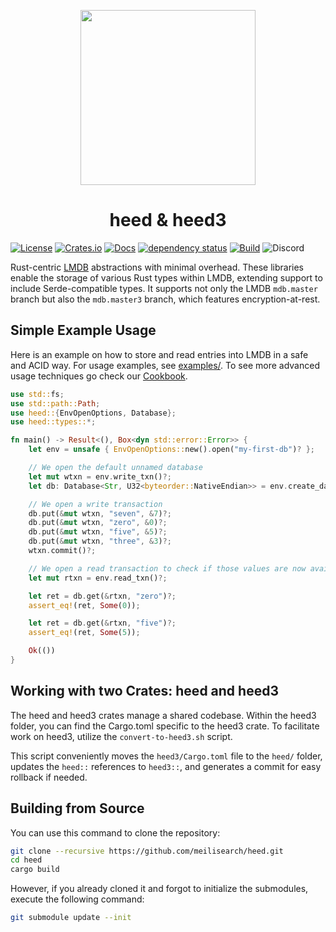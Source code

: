 <p align="center"><img width="280px" src="https://raw.githubusercontent.com/meilisearch/heed/main/assets/heed-pigeon-logo.png"></a></p>
<h1 align="center" >heed & heed3</h1>

[![License](https://img.shields.io/badge/license-MIT-green)](#LICENSE)
[![Crates.io](https://img.shields.io/crates/v/heed)](https://crates.io/crates/heed)
[![Docs](https://docs.rs/heed/badge.svg)](https://docs.rs/heed)
[![dependency status](https://deps.rs/repo/github/meilisearch/heed/status.svg)](https://deps.rs/repo/github/meilisearch/heed)
[![Build](https://github.com/meilisearch/heed/actions/workflows/rust.yml/badge.svg)](https://github.com/meilisearch/heed/actions/workflows/rust.yml)
![Discord](https://img.shields.io/discord/1006923006964154428?style=flat&logo=discord&logoColor=ffffff&label=&labelColor=6A7EC2&color=7389D8&link=https%3A%2F%2Fdiscord.com%2Fchannels%2F1006923006964154428%2F1347203493106024528)

Rust-centric [LMDB](https://en.wikipedia.org/wiki/Lightning_Memory-Mapped_Database) abstractions with minimal overhead. These libraries enable the storage of various Rust types within LMDB, extending support to include Serde-compatible types. It supports not only the LMDB `mdb.master` branch but also the `mdb.master3` branch, which features encryption-at-rest.

## Simple Example Usage

Here is an example on how to store and read entries into LMDB in a safe and ACID way. For usage examples, see [examples/](examples/). To see more advanced usage techniques go check our [Cookbook](https://docs.rs/heed/latest/heed/cookbook/index.html).

```rust
use std::fs;
use std::path::Path;
use heed::{EnvOpenOptions, Database};
use heed::types::*;

fn main() -> Result<(), Box<dyn std::error::Error>> {
    let env = unsafe { EnvOpenOptions::new().open("my-first-db")? };

    // We open the default unnamed database
    let mut wtxn = env.write_txn()?;
    let db: Database<Str, U32<byteorder::NativeEndian>> = env.create_database(&mut wtxn, None)?;

    // We open a write transaction
    db.put(&mut wtxn, "seven", &7)?;
    db.put(&mut wtxn, "zero", &0)?;
    db.put(&mut wtxn, "five", &5)?;
    db.put(&mut wtxn, "three", &3)?;
    wtxn.commit()?;

    // We open a read transaction to check if those values are now available
    let mut rtxn = env.read_txn()?;

    let ret = db.get(&rtxn, "zero")?;
    assert_eq!(ret, Some(0));

    let ret = db.get(&rtxn, "five")?;
    assert_eq!(ret, Some(5));

    Ok(())
}
```

## Working with two Crates: heed and heed3

The heed and heed3 crates manage a shared codebase. Within the heed3 folder, you can find the Cargo.toml specific to the heed3 crate.
To facilitate work on heed3, utilize the `convert-to-heed3.sh` script.

This script conveniently moves the `heed3/Cargo.toml` file to the `heed/` folder, updates the `heed::` references to `heed3::`, and generates a commit for easy rollback if needed.

## Building from Source

You can use this command to clone the repository:

```bash
git clone --recursive https://github.com/meilisearch/heed.git
cd heed
cargo build
```

However, if you already cloned it and forgot to initialize the submodules, execute the following command:

```bash
git submodule update --init
```
